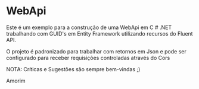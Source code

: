 # WebApi

Este é um exemplo para a construção de uma WebApi em  C # .NET trabalhando com GUID's em Entity Framework utilizando recursos do Fluent API.

O projeto é padronizado para trabalhar com retornos em Json e pode ser configurado para receber requisições controladas através do Cors

NOTA: Críticas e Sugestões são sempre bem-vindas ;)

Amorim
